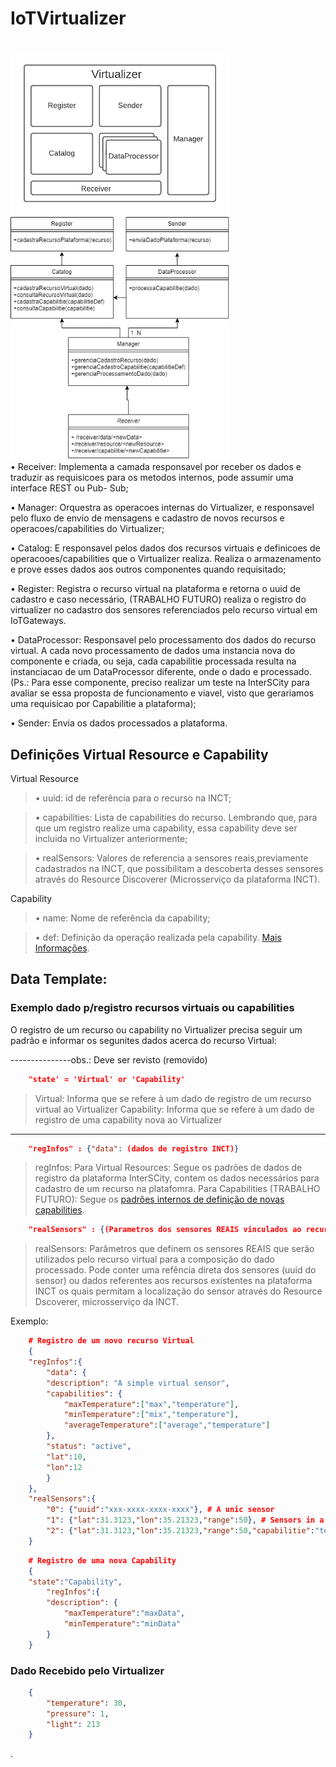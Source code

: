 # IoTVirtualizer

<br>
<img src="Virtualizer.png" width="350">
<br>
<img src="virtualizer_classes.jpg" width="350">
<br>
• Receiver: Implementa a camada responsavel por receber os dados e traduzir as
requisicoes para os metodos internos, pode assumir uma interface REST ou Pub-
Sub;

• Manager: Orquestra as operacoes internas do Virtualizer, e responsavel pelo
fluxo de envio de mensagens e cadastro de novos recursos e operacoes/capabilities
do Virtualizer;

• Catalog: E responsavel pelos dados dos recursos virtuais e definicoes de
operacooes/capabilities que o Virtualizer realiza. Realiza o armazenamento e prove
esses dados aos outros componentes quando requisitado;

• Register: Registra o recurso virtual na plataforma e retorna o uuid de cadastro e caso necessário, (TRABALHO FUTURO) realiza o registro do virtualizer no cadastro dos sensores referenciados pelo recurso virtual em IoTGateways.

• DataProcessor: Responsavel pelo processamento dos dados do recurso virtual. A
cada novo processamento de dados uma instancia nova do componente e criada,
ou seja, cada capabilitie processada resulta na instanciacao de um DataProcessor
diferente, onde o dado e processado. (Ps.: Para esse componente, preciso realizar
um teste na InterSCity para avaliar se essa proposta de funcionamento e viavel,
visto que gerariamos uma requisicao por Capabilitie a plataforma);

• Sender: Envia os dados processados a plataforma.

## Definições Virtual Resource e Capability

Virtual Resource
>	• uuid: id de referência para o recurso na INCT;

>	• capabilities: Lista de capabilities do recurso. Lembrando que, para que um registro realize uma capability, essa capability deve ser incluida no Virtualizer anteriormente;

>	• realSensors: Valores de referencia a sensores reais,previamente cadastrados na INCT, que possibilitam a descoberta desses sensores através do Resource Discoverer (Microsserviço da plataforma INCT).

Capability
>	• name: Nome de referência da capability;

>	• def: Definição da operação realizada pela capability. [Mais Informações](defCapability.md).



## Data Template: 

### Exemplo dado p/registro recursos virtuais ou capabilities

O registro de um recurso ou capability no Virtualizer precisa seguir um padrão e informar os segunites dados acerca do recurso Virtual:

---------------obs.: Deve ser revisto (removido)
```json
	"state' = 'Virtual' or 'Capability' 
```

> Virtual: Informa que se refere à um dado de registro de um recurso virtual ao Virtualizer
> Capability: Informa que se refere à um dado de registro de uma capability nova ao Virtualizer
---------------

```json
	"regInfos" : {"data": (dados de registro INCT)}
```

> regInfos: 
>Para Virtual Resources: Segue os padrões de dados de registro da plataforma InterSCity, contem os dados necessários para cadastro de um recurso na platafomra.
> Para Capabilities (TRABALHO FUTURO): Segue os [padrões internos de definição de novas capabilities](defCapability.md).


```json
	"realSensors" : {(Parametros dos sensores REAIS vinculados ao recurso virtual)} 
```

> realSensors: Parâmetros que definem os sensores REAIS que serão utilizados pelo recurso virtual para a composição do dado processado. Pode conter uma refência direta dos sensores (uuid do sensor) ou dados referentes aos recursos existentes na plataforma INCT os quais permitam a localização do sensor através do Resource Dscoverer, microsserviço da INCT.

Exemplo:

```json
	# Registro de um novo recurso Virtual
	{
	"regInfos":{
		"data": {
		"description": "A simple virtual sensor",
		"capabilities": {
			"maxTemperature":["max","temperature"],
			"minTemperature":["mix","temperature"],
			"averageTemperature":["average","temperature"]
		},
		"status": "active",
		"lat":10,
		"lon":12
		}
	},
	"realSensors":{
		"0": {"uuid":"xxx-xxxx-xxxx-xxxx"}, # A unic sensor
		"1": {"lat":31.3123,"lon":35.21323,"range":50}, # Sensors in a given location
		"2": {"lat":31.3123,"lon":35.21323,"range":50,"capabilitie":"temperature"} # Sensors in a given location with a certain capability
	}
```

```json
	# Registro de uma nova Capability
	{
	"state":"Capability",
		"regInfos":{
		"description": {
			"maxTemperature":"maxData",
			"minTemperature":"minData"
		}
	}
```

### Dado Recebido pelo Virtualizer
```json
	{
		"temperature": 30,
		"pressure": 1,
		"light": 213
	}
```
.
